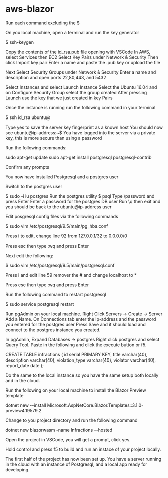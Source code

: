 # aws-blazor

Run each command excluding the $

On you local machine, open a terminal and run the key generator

$ ssh-keygen

Copy the contents of the id_rsa.pub file opening with VSCode
In AWS, select Services then EC2
Select Key Pairs under Network & Security
Then click Import key pair
Enter a name and paste the .pub key or upload the file

Next Select Security Groups under Network & Security
Enter a name and description and open ports 22,80,443, and 5432

Select Instances and select Launch Instance 
Select the Ubuntu 16.04 and on Configure Security Group select the group created
After pressing Launch use the key that we just created in key Pairs

Once the instance is running run the following command in your terminal

$ ssh id_rsa ubuntu@<ip-address>

Type yes to save the server key fingerprint as a known host
You should now see ubuntu@ip-address:~$
You have logged into the server via a private key, this is more secure than using a password

Run the following commands:

sudo apt-get update
sudo apt-get install postgresql postgresql-contrib

Confirm any prompts

You now have installed Postgresql and a postgres user

Switch to the postgres user

$ sudo -i iu postgres
Run the postgres utility
$ psql
Type 
\password and press Enter
Enter a password for the postgres DB user
Run \q then exit and you should be back to the ubuntu@ip-address user

Edit posgresql config files via the following commands

$ sudo vim /etc/postgresql/9.5/main/pg_hba.conf

Press i to edit, change line 92 from 127.0.0.1/32 to 0.0.0.0/0

Press esc then type :wq and press Enter

Next edit the following:

$ sudo vim /etc/postgresql/9.5/main/postgresql.conf

Press i and edit line 59 remover the # and change localhost to *

Press esc then type :wq and press Enter

Run the following command to restart postgresql

$ sudo service postgresql restart

Run pgAdmin on your local machine. 
Right Click Servers -> Create -> Server
Add a Name. On Connections tab enter the ip-address and the password you entered for the postgres user
Press Save and it should load and connect to the postgres instance you created.

In pgAdmin, Expand Databases -> postgres 
Right click postgres and select Query Tool. Paste in the following and click the execute button or f5.

CREATE TABLE infractions (
	id 				serial PRIMARY KEY,
	title 			varchar(40),
	description		varchar(40),
	violation_type 	varchar(40),
	violator 		varchar(40),
	report_date 	date
);

Do the same to the local instance so you have the same setup both locally and in the cloud.

Run the following on your local machine to install the Blazor Preview template

dotnet new --install Microsoft.AspNetCore.Blazor.Templates::3.1.0-preview4.19579.2

Change to you project directory and run the following command

dotnet new blazorwasm -name Infractions --hosted

Open the project in VSCode, you will get a prompt, click yes.

Hold control and press f5 to build and run an instace of your project locally.

The first half of the project has now been set up. You have a server running in the cloud with an instance of Postgresql, and a local app ready for developing.

